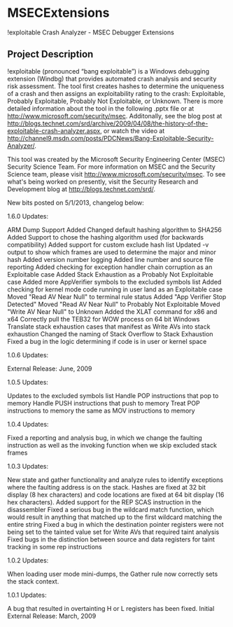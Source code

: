# MSECExtensions
!exploitable Crash Analyzer - MSEC Debugger Extensions

## Project Description
!exploitable (pronounced “bang exploitable”) is a Windows debugging extension (Windbg) that provides automated crash analysis and security risk assessment. The tool first creates hashes to determine the uniqueness of a crash and then assigns an exploitability rating to the crash: Exploitable, Probably Exploitable, Probably Not Exploitable, or Unknown. There is more detailed information about the tool in the following .pptx file or at http://www.microsoft.com/security/msec. Additonally, see the blog post at http://blogs.technet.com/srd/archive/2009/04/08/the-history-of-the-exploitable-crash-analyzer.aspx, or watch the video at http://channel9.msdn.com/posts/PDCNews/Bang-Exploitable-Security-Analyzer/.

This tool was created by the Microsoft Security Engineering Center (MSEC) Security Science Team. For more information on MSEC and the Security Science team, please visit http://www.microsoft.com/security/msec. To see what's being worked on presently, visit the Security Research and Development blog at http://blogs.technet.com/srd/.

New bits posted on 5/1/2013, changelog below:

1.6.0 Updates:

ARM Dump Support Added
Changed default hashing algorithm to SHA256
Added Support to chose the hashing algorithm used (for backwards compatibility)
Added support for custom exclude hash list
Updated -v output to show which frames are used to determine the major and minor hash
Added version number logging
Added line number and source file reporting
Added checking for exception handler chain corruption as an Exploitable case
Added Stack Exhaustion as a Probably Not Exploitable case
Added more AppVerifier symbols to the excluded symbols list
Added checking for kernel mode code running in user land as an Exploitable case
Moved "Read AV Near Null" to terminal rule status
Added "App Verifier Stop Detected"
Moved "Read AV Near Null" to Probably Not Exploitable
Moved "Write AV Near Null" to Unknown
Added the XLAT command for x86 and x64
Correctly pull the TEB32 for WOW process on 64 bit Windows
Translate stack exhaustion cases that manifest as Write AVs into stack exhaustion
Changed the naming of Stack Overflow to Stack Exhaustion
Fixed a bug in the logic determining if code is in user or kernel space

1.0.6 Updates:

External Release: June, 2009

1.0.5 Updates:

Updates to the excluded symbols list
Handle POP instructions that pop to memory
Handle PUSH instructions that push to memory
Treat POP instructions to memory the same as MOV instructions to memory

1.0.4 Updates:

Fixed a reporting and analysis bug, in which we change the faulting instruction as well as the invoking function when we skip excluded stack frames

1.0.3 Updates:

New state and gather functionality and analyze rules to identify exceptions where the faulting address is on the stack.
Hashes are fixed at 32 bit display (8 hex characters) and code locations are fixed at 64 bit display (16 hex characters).
Added support for the REP SCAS instruction in the disassembler
Fixed a serious bug in the wildcard match function, which would result in anything that matched up to the first wildcard matching the entire string
Fixed a bug in which the destination pointer registers were not being set to the tainted value set for Write AVs that required taint analysis
Fixed bugs in the distinction between source and data registers for taint tracking in some rep instructions

1.0.2 Updates:

When loading user mode mini-dumps, the Gather rule now correctly sets the stack context.

1.0.1 Updates:

A bug that resulted in overtainting H or L registers has been fixed.
Initial External Release: March, 2009
